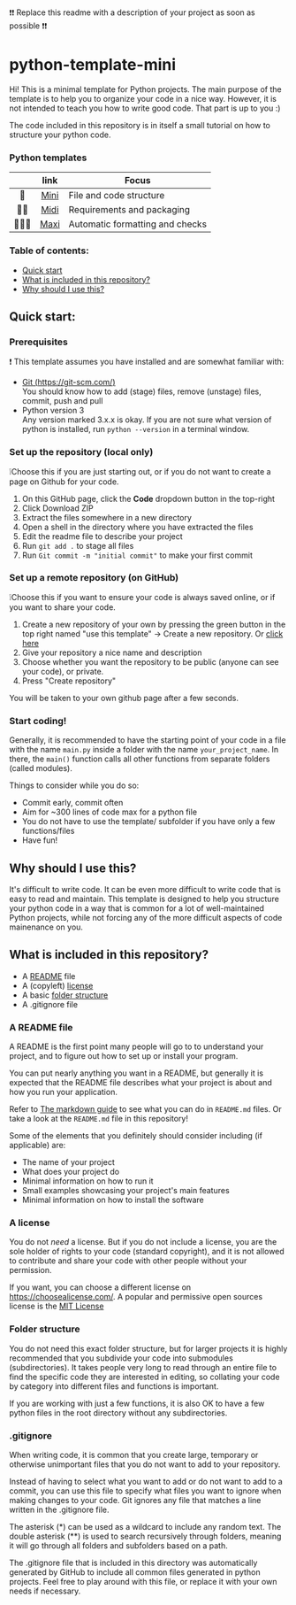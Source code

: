 ❗❗ Replace this readme with a description of your project as soon as possible ❗❗

# python-template-mini
Hi! This is a minimal template for Python projects. 
The main purpose of the template is to help you to organize your code in a nice way. 
However, it is not intended to teach you how to write good code. 
That part is up to you :)

The code included in this repository is in itself a small tutorial on how to structure your python code.  

### Python templates

<!-- <span style="font-size: 12pt; font-weight: bold;"> -->
|        | link | Focus                             |
|:------:|:----:|-----------------------------------|
| 🐍     | [Mini](https://github.com/adraismawur/python-template-mini) | File and code structure           |
| 🐍🐍   | [Midi](https://github.com/adraismawur/python-template-midi) | Requirements and packaging        |
| 🐍🐍🐍 | [Maxi](https://github.com/adraismawur/python-template-maxi) | Automatic formatting and checks   |
<!-- </span> -->


### Table of contents:

- [Quick start](#quick-start)
- [What is included in this repository?](#what-is-included-in-this-repository)
- [Why should I use this?](#why-should-i-use-this)

## Quick start:

### Prerequisites

❗ This template assumes you have installed and are somewhat familiar with:

- [Git (https://git-scm.com/)](https://git-scm.com/)  
    You should know how to add (stage) files, remove (unstage) files, commit, push and pull
- Python version 3  
    Any version marked 3.x.x is okay.
    If you are not sure what version of python is installed, run ```python --version``` in a terminal window.

### Set up the repository (local only)

❕Choose this if you are just starting out, or if you do not want to create a page on Github for your code.

1. On this GitHub page, click the **Code** dropdown button in the top-right
2. Click Download ZIP
3. Extract the files somewhere in a new directory
4. Open a shell in the directory where you have extracted the files
5. Edit the readme file to describe your project
6. Run `git add .` to stage all files
7. Run `Git commit -m "initial commit"` to make your first commit

### Set up a remote repository (on GitHub)

❕Choose this if you want to ensure your code is always saved online, or if you want to share your code.

1. Create a new repository of your own by pressing the green button in the top right named "use this template" -> Create a new repository.
   Or [click here](https://github.com/new?template_name=python-template-mini&template_owner=adraismawur)
2. Give your repository a nice name and description
3. Choose whether you want the repository to be public (anyone can see your code), or private.
4. Press "Create repository"

You will be taken to your own github page after a few seconds.

### Start coding!

Generally, it is recommended to have the starting point of your code in a file with the name `main.py` inside a folder with the name `your_project_name`.
In there, the `main()` function calls all other functions from separate folders (called modules).

Things to consider while you do so:
- Commit early, commit often
- Aim for ~300 lines of code max for a python file
- You do not have to use the template/ subfolder if you have only a few functions/files
- Have fun!


## Why should I use this?

It's difficult to write code. 
It can be even more difficult to write code that is easy to read and maintain. 
This template is designed to help you structure your python code in a way that is common for a lot of well-maintained Python projects, while not forcing any of the more difficult aspects of code mainenance on you. 

## What is included in this repository?

- A [README](#a-readme-file) file
- A (copyleft) [license](#a-license)
- A basic [folder structure](#folder-structure)
- A .gitignore file

### A README file

A README is the first point many people will go to to understand your project, and to figure out how to set up or install your program.

You can put nearly anything you want in a README, but generally it is expected that the README file describes what your project is about and how you run your application.

Refer to [The markdown guide](https://www.markdownguide.org/basic-syntax) to see what you can do in `README.md` files. 
Or take a look at the `README.md` file in this repository!

Some of the elements that you definitely should consider including (if applicable) are:

- The name of your project
- What does your project do
- Minimal information on how to run it
- Small examples showcasing your project's main features
- Minimal information on how to install the software

### A license

You do not *need* a license. 
But if you do not include a license, you are the sole holder of rights to your code (standard copyright), and it is not allowed to contribute and share your code with other people without your permission.

If you want, you can choose a different license on https://choosealicense.com/. 
A popular and permissive open sources license is the [MIT License](https://opensource.org/license/mit/)

### Folder structure

You do not need this exact folder structure, but for larger projects it is highly recommended that you subdivide your code into submodules (subdirectories). 
It takes people very long to read through an entire file to find the specific code they are interested in editing, so collating your code by category into different files and functions is important.

If you are working with just a few functions, it is also OK to have a few python files in the root directory without any subdirectories.

### .gitignore

When writing code, it is common that you create large, temporary or otherwise unimportant files that you do not want to add to your repository.

Instead of having to select what you want to add or do not want to add to a commit, you can use this file to specify what files you want to ignore when making changes to your code.
Git ignores any file that matches a line written in the .gitignore file.

The asterisk (*) can be used as a wildcard to include any random text.
The double asterisk (**) is used to search recursively through folders, meaning it will go through all folders and subfolders based on a path.

The .gitignore file that is included in this directory was automatically generated by GitHub to include all common files generated in python projects.
Feel free to play around with this file, or replace it with your own needs if necessary.

